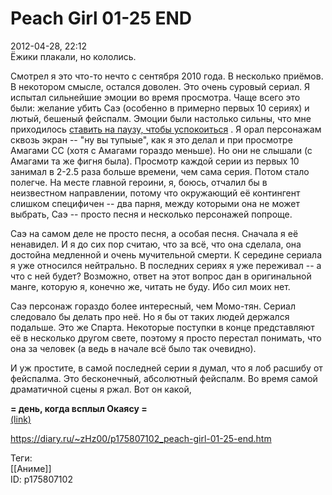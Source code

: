Peach Girl 01-25 END
=====================

   
 2012-04-28, 22:12   
  Ёжики плакали, но кололись.   
   
 Смотрел я это что-то нечто с сентября 2010 года. В несколько приёмов. В некотором смысле, остался доволен. Это очень суровый сериал. Я испытал сильнейшие эмоции во время просмотра. Чаще всего это были: желание убить Саэ (особенно в примерно первых 10 сериях) и лютый, бешеный фейспалм. Эмоции были настолько сильны, что мне приходилось  [ставить на паузу, чтобы успокоиться](Untitled%20[038])  . Я орал персонажам сквозь экран -- "ну вы тупыые", как я это делал и при просмотре Амагами СС (хотя с Амагами гораздо меньше). Но они не слышали (с Амагами та же фигня была). Просмотр каждой серии из первых 10 занимал в 2-2.5 раза больше времени, чем сама серия. Потом стало полегче. На месте главной героини, я, боюсь, отчалил бы в неизвестном направлении, потому что окружающий её контингент слишком специфичен -- два парня, между которыми она не может выбрать, Саэ -- просто песня и несколько персонажей попроще.   
   
 Саэ на самом деле не просто песня, а особая песня. Сначала я её ненавидел. И я до сих пор считаю, что за всё, что она сделала, она достойна медленной и очень мучительной смерти. К середине сериала я уже относился нейтрально. В последних сериях я уже переживал -- а что с ней будет? Возможно, ответ на этот вопрос дан в оригинальной манге, которую я, конечно же, читать не буду. Ибо сил моих нет.   
   
 Саэ персонаж гораздо более интересный, чем Момо-тян. Сериал следовало бы делать про неё. Но я бы от таких людей держался подальше. Это же Спарта. Некоторые поступки в конце представляют её в несколько другом свете, поэтому я просто перестал понимать, что она за человек (а ведь в начале всё было так очевидно).   
   
 И уж простите, в самой последней серии я думал, что я лоб расшибу от фейспалма. Это бесконечный, абсолютный фейспалм. Во время самой драматичной сцены я ржал. Вот он какой,   
   
   **= день, когда всплыл Окаясу =**     
  [(link)](http://www.world-art.ru/cinema/cinema.php?id=21390)    
    
 <https://diary.ru/~zHz00/p175807102_peach-girl-01-25-end.htm>   
   
 Теги:   
 [[Аниме]]   
 ID: p175807102